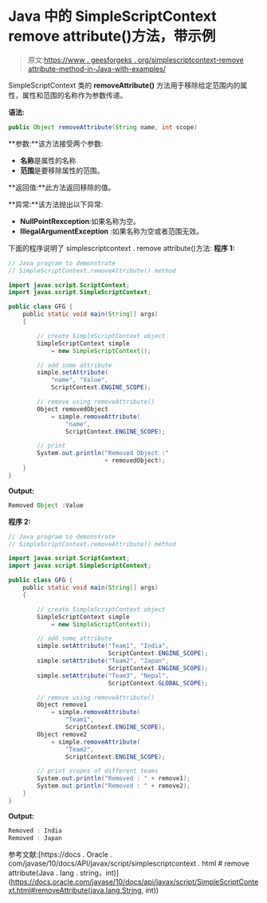 # Java 中的 SimpleScriptContext remove attribute()方法，带示例

> 原文:[https://www . geesforgeks . org/simplescriptcontext-remove attribute-method-in-Java-with-examples/](https://www.geeksforgeeks.org/simplescriptcontext-removeattribute-method-in-java-with-examples/)

SimpleScriptContext 类的 **removeAttribute()** 方法用于移除给定范围内的属性，属性和范围的名称作为参数传递。

**语法:**

```java
public Object removeAttribute(String name, int scope)

```

**参数:**该方法接受两个参数:

*   **名称**是属性的名称
*   **范围**是要移除属性的范围。

**返回值:**此方法返回移除的值。

**异常:**该方法抛出以下异常:

*   **NullPointRexception**:如果名称为空。
*   **IllegalArgumentException** :如果名称为空或者范围无效。

下面的程序说明了 simplescriptcontext . remove attribute()方法:
**程序 1:**

```java
// Java program to demonstrate
// SimpleScriptContext.removeAttribute() method

import javax.script.ScriptContext;
import javax.script.SimpleScriptContext;

public class GFG {
    public static void main(String[] args)
    {

        // create SimpleScriptContext object
        SimpleScriptContext simple
            = new SimpleScriptContext();

        // add some attribute
        simple.setAttribute(
            "name", "Value",
            ScriptContext.ENGINE_SCOPE);

        // remove using removeAttribute()
        Object removedObject
            = simple.removeAttribute(
                "name",
                ScriptContext.ENGINE_SCOPE);

        // print
        System.out.println("Removed Object :"
                           + removedObject);
    }
}
```

**Output:**

```java
Removed Object :Value

```

**程序 2:**

```java
// Java program to demonstrate
// SimpleScriptContext.removeAttribute() method

import javax.script.ScriptContext;
import javax.script.SimpleScriptContext;

public class GFG {
    public static void main(String[] args)
    {

        // create SimpleScriptContext object
        SimpleScriptContext simple
            = new SimpleScriptContext();

        // add some attribute
        simple.setAttribute("Team1", "India",
                            ScriptContext.ENGINE_SCOPE);
        simple.setAttribute("Team2", "Japan",
                            ScriptContext.ENGINE_SCOPE);
        simple.setAttribute("Team3", "Nepal",
                            ScriptContext.GLOBAL_SCOPE);

        // remove using removeAttribute()
        Object remove1
            = simple.removeAttribute(
                "Team1",
                ScriptContext.ENGINE_SCOPE);
        Object remove2
            = simple.removeAttribute(
                "Team2",
                ScriptContext.ENGINE_SCOPE);

        // print scopes of different teams
        System.out.println("Removed : " + remove1);
        System.out.println("Removed : " + remove2);
    }
}
```

**Output:**

```java
Removed : India
Removed : Japan

```

参考文献:[https://docs . Oracle . com/javase/10/docs/API/javax/script/simplescriptcontext . html # remove attribute(Java . lang . string，int)](https://docs.oracle.com/javase/10/docs/api/javax/script/SimpleScriptContext.html#removeAttribute(java.lang.String, int))